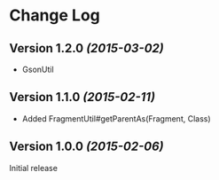 # Change Log

## Version 1.2.0 *(2015-03-02)*

* GsonUtil

## Version 1.1.0 *(2015-02-11)*

* Added FragmentUtil#getParentAs(Fragment, Class)

## Version 1.0.0 *(2015-02-06)*

Initial release
